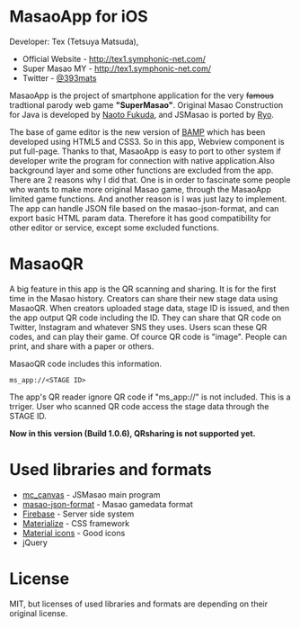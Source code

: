 # MasaoApp for iOS
Developer: Tex (Tetsuya Matsuda),
* Official Website - http://tex1.symphonic-net.com/
* Super Masao MY - <http://tex1.symphonic-net.com/>
* Twitter - [@393mats](https://twitter.com/393Mats)

MasaoApp is the project of smartphone application for the very ~~famous~~ tradtional parody web game __"SuperMasao"__. Original Masao Construction for Java is developed by [Naoto Fukuda](http://www.t3.rim.or.jp/~naoto/naoto.html), and JSMasao is ported by [Ryo](http://ryo-9399.github.io/).  

The base of game editor is the new version of  [BAMP](http://tex1.symphonic-net.com/bamp/about.html) which has been developed using HTML5 and CSS3. So in this app, Webview component is put full-page. Thanks to that, MasaoApp is easy to port to other system if developer write the program for connection with native application.Also background layer and some other functions are excluded from the app. There are 2 reasons why I did that. One is in order to fascinate some people who wants to make more original Masao game, through the MasaoApp limited game functions. And another reason is I was just lazy to implement. The app can handle JSON file based on the masao-json-format, and can export basic HTML param data. Therefore it has good compatibility for other editor or service, except some excluded functions. 

# MasaoQR
A big feature in this app is the QR scanning and sharing. It is for the first time in the Masao history. Creators can share their new stage data using MasaoQR. When creators uploaded stage data, stage ID is issued, and then the app output QR code including the ID. They can share that QR code on Twitter, Instagram and whatever SNS they uses. Users scan these QR codes, and can play their game. Of cource QR code is "image". People can print, and share with a paper or others. 

MasaoQR code includes this information.
```
ms_app://<STAGE ID>
```
The app's QR reader ignore QR code if "ms_app://" is not included. This is a trriger. User who scanned QR code access the stage data through the STAGE ID.

**Now in this version (Build 1.0.6), QRsharing is not supported yet.**

# Used libraries and formats
* [mc_canvas](http://ryo-9399.github.io/) - JSMasao main program
* [masao-json-format](https://spec.masao.space/masao-json-format/) - Masao gamedata format
* [Firebase](https://firebase.google.com/) - Server side system
* [Materialize](http://materializecss.com/) - CSS framework
* [Material icons]() - Good icons
* jQuery

# License
MIT, but licenses of used libraries and formats are depending on their original license.
